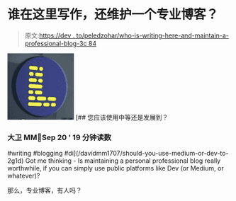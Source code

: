 # 谁在这里写作，还维护一个专业博客？

> 原文:[https://dev . to/peledzohar/who-is-writing-here-and-maintain-a-professional-blog-3c 84](https://dev.to/peledzohar/who-is-writing-here-and-also-maintain-a-professional-blog-3c84)

[![davidmm1707 image](img/856dd4eb0ac4fb1205fce53a0cbebbd1.png)](/davidmm1707) [## 您应该使用中等还是发展到？

### 大卫 MM🐍Sep 20 ' 19 分钟读数

#writing #blogging #di](/davidmm1707/should-you-use-medium-or-dev-to-2g1d)
Got me thinking - Is maintaining a personal professional blog really worthwhile, if you can simply use public platforms like Dev (or Medium, or whatever)?

那么，专业博客，有人吗？